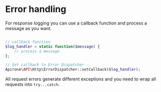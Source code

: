 # Error handling

For response logging you can use a callback function and process a message as you want.

```php

// callback function
$log_handler = static function($message) {
    // process a message
};

// Set callback to Error Dispatcher
Apirone\API\Http\ErrorDispatcher::setCallback($log_handler);

```

All request errors generate different exceptions and you need to wrap all requests into ```try...catch```.
